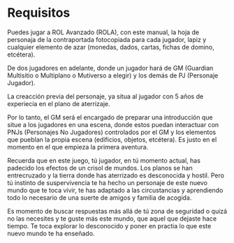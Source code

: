
Requisitos
==========

Puedes jugar a ROL Avanzado (ROLA), con este manual, la hoja de personaja de la contraportada fotocopiada para cada jugador, lapiz y cualquier elemento de azar (monedas, dados, cartas, fichas de domino, etcétera).

De dos jugadores en adelante, donde un jugador hará de GM (Guardian Multisitio o Multiplano o Mutiverso a elegir) y los demás de PJ (Personaje Jugador).

La creacción previa del personaje, ya situa al jugador con 5 años de experiecia en el plano de aterrizaje.

Por lo tanto, el GM será el encargado de preparar una introducción que situe a los jugadores en una escena, donde estos puedan interactuar con PNJs (Personajes No Jugadores) controlados por el GM y los elementos que pueblan la propia escena (edificios, objetos, etcétera). Es justo en el momento en el que empieza la primera aventura.

Recuerda que en este juego, tú jugador, en tú momento actual, has padecido los efectos de un crisol de mundos. Los planos se han entrecruzado y la tierra donde has aterrizado es desconocida y hostil. Pero tú instinto de suspervivencia te ha hecho un personaje de este nuevo mundo que te toca vivir, te has adaptado a las circustancias y aprendiendo todo lo necesario de una suerte de amigos y familia de acogida.

Es momento de buscar respuestas más allá de tú zona de seguridad o quizá no las necesites y te guste más este mundo, que aquel que dejaste hace tiempo. Te toca explorar lo desconocido y poner en practia lo que este nuevo mundo te ha enseñado.